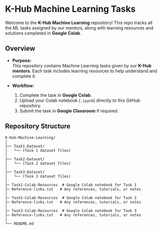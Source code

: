 # K-Hub Machine Learning Tasks
 
Welcome to the **K-Hub Machine Learning** repository! This repo tracks all the ML tasks assigned by our mentors, along with learning resources and solutions completed in **Google Colab**.
 
## Overview

- **Purpose:**  
  This repository contains Machine Learning tasks given by our **K-Hub mentors**. Each task includes learning resources to help understand and complete it.

- **Workflow:**  
  1. Complete the task in **Google Colab**.  
  2. Upload your Colab notebook (`.ipynb`) directly to this GitHub repository.  
  3. Submit the task in **Google Classroom** if required.

## Repository Structure
```
K-Hub-Machine-Learning/
│
├── Task1-Dataset/ 
│   └── (Task 1 dataset files)
│ 
├── Task2-Dataset/
│   └── (Task 2 dataset files)
│ 
├── Task3-Dataset/
│   └── (Task 3 dataset files)
│ 
├─ Task1-Colab-Resources  # Google Colab notebook for Task 1
├─ Reference-links.txt   # Any references, tutorials, or notes
│ 
├─ Task2-Colab-Resources  # Google Colab notebook for Task 2
├─ Reference-links.txt   # Any references, tutorials, or notes
│ 
├─ Task3-Colab-Resources  # Google Colab notebook for Task 3
├─ Reference-links.txt   # Any references, tutorials, or notes
│ 
└── README.md


